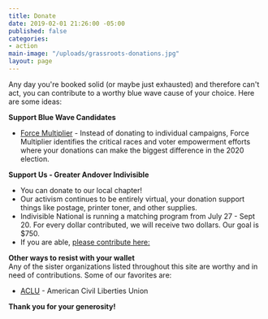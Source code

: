 ```yaml
---
title: Donate
date: 2019-02-01 21:26:00 -05:00
published: false
categories:
- action
main-image: "/uploads/grassroots-donations.jpg"
layout: page
---
```


Any day you're booked solid (or maybe just exhausted) and therefore can't act, you can contribute to a worthy blue wave cause of your choice. Here are some ideas:

**Support Blue Wave Candidates**
* [Force Multiplier](https://www.forcemultiplierma.org/) - Instead of donating to individual campaigns, Force Multiplier identifies the critical races and voter empowerment efforts
where your donations can make the biggest difference in the 2020 election.

**Support Us - Greater Andover Indivisible**
* You can donate to our local chapter!
* Our activism continues to be entirely virtual, your donation support things like postage, printer toner, and other supplies. 
* Indivisible National is running a matching program from July 27 - Sept 20. For every dollar contributed, we will receive two dollars. Our goal is $750. 
* If you are able, [please contribute here:](https://bit.ly/2zH0N24)

**Other ways to resist with your wallet**<BR>
Any of the sister organizations listed throughout this site are worthy and in need of contributions. Some of our favorites are: 
* [ACLU](https://bit.ly/2TuvgI8) - American Civil Liberties Union

**Thank you for your generosity!**